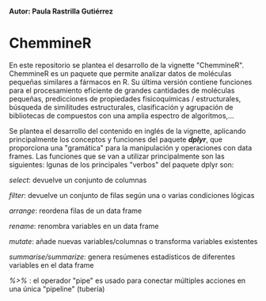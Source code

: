 #### Autor: Paula Rastrilla Gutiérrez

# ChemmineR
En este repositorio se plantea el desarrollo de la vignette "ChemmineR". ChemmineR es un paquete que permite analizar datos de moléculas pequeñas similares a fármacos en R. Su última versión contiene funciones para el procesamiento eficiente de grandes cantidades de moléculas pequeñas, predicciones de propiedades fisicoquímicas / estructurales, búsqueda de similitudes estructurales, clasificación y agrupación de bibliotecas de compuestos con una amplia espectro de algoritmos,...

Se plantea el desarrollo del contenido en inglés de la vignette, aplicando principalmente los conceptos y funciones del paquete **_dplyr_**, que proporciona una "gramática" para la manipulación y operaciones con data frames. Las funciones que se van a utilizar principalmente son las siguientes:
lgunas de los principales "verbos" del paquete dplyr son: <p>
  _select_: devuelve un conjunto de columnas <p>
  _filter_: devuelve un conjunto de filas según una o varias condiciones lógicas <p>
  _arrange_: reordena filas de un data frame <p>
  _rename_: renombra variables en un data frame <p>
  _mutate_: añade nuevas variables/columnas o transforma variables existentes <p>
  _summarise/summarize_: genera resúmenes estadísticos de diferentes variables en el data frame <p>
  _%>%_ : el operador "pipe" es usado para conectar múltiples acciones en una única "pipeline" (tubería)
